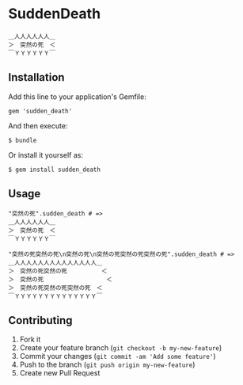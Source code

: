 # SuddenDeath

    ＿人人人人人人＿  
    ＞　突然の死　＜  
    ￣ＹＹＹＹＹＹ￣  

## Installation

Add this line to your application's Gemfile:

    gem 'sudden_death'

And then execute:

    $ bundle

Or install it yourself as:

    $ gem install sudden_death

## Usage

    "突然の死".sudden_death # =>
    ＿人人人人人人＿  
    ＞　突然の死　＜  
    ￣ＹＹＹＹＹＹ￣  

    "突然の死突然の死\n突然の死\n突然の死突然の死突然の死".sudden_death # =>
    ＿人人人人人人人人人人人人人人＿  
    ＞　突然の死突然の死        　＜  
    ＞　突然の死                　＜  
    ＞　突然の死突然の死突然の死　＜  
    ￣ＹＹＹＹＹＹＹＹＹＹＹＹＹＹ￣  

## Contributing

1. Fork it
2. Create your feature branch (`git checkout -b my-new-feature`)
3. Commit your changes (`git commit -am 'Add some feature'`)
4. Push to the branch (`git push origin my-new-feature`)
5. Create new Pull Request

